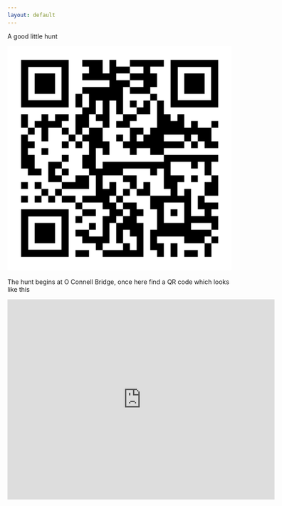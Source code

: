 ```yaml
---
layout: default
---
```

A good little hunt


![](/assets/exampleqr.png)

The hunt begins at O Connell Bridge, once here find a QR code which looks like this

<iframe src="https://www.google.com/maps/place/O'Connell+Bridge/@53.347377,-6.2606072,17z/data=!4m5!3m4!1s0x48670fc333488c23:0xd936b7935d3b0a0b!8m2!3d53.3472425!4d-6.2592017" width="600" height="450" frameborder="0" style="border:0" allowfullscreen></iframe>

